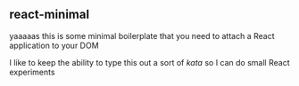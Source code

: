 ## react-minimal

yaaaaas this is some minimal boilerplate that you need to attach a React application to your DOM

I like to keep the ability to type this out a sort of *kata* so I can do small React experiments
